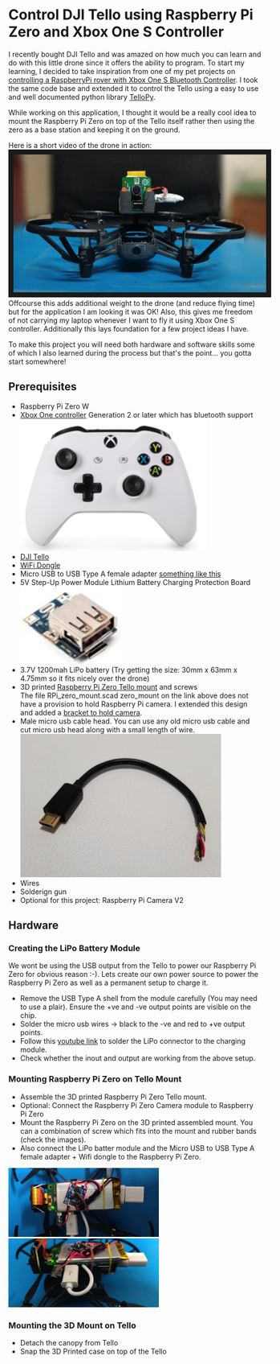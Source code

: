 # Control DJI Tello using Raspberry Pi Zero and Xbox One S Controller

I recently bought DJI Tello and was amazed on how much you can learn and do with this little drone since it offers the ability to program. To start my learning, I decided to take inspiration from one of my pet projects on [controlling a RaspberryPi rover with Xbox One S Bluetooth Controller](https://github.com/erviveksoni/xbox-raspberrypi-rover).
I took the same code base and extended it to control the Tello using a easy to use and well documented python library [TelloPy](https://github.com/hanyazou/TelloPy).

While working on this application, I thought it would be a really cool idea to mount the Raspberry Pi Zero on top of the Tello itself rather then using the zero as a base station and keeping it on the ground. 

Here is a short video of the drone in action:
<br/>
<a href="https://www.youtube.com/watch?v=rT4CF4Krcc8" target="_blank"><img src="/images/drone_front.jpeg" alt="Tello with Raspberry Pi Zero" width="600" height="274" border="10" /></a>
<br/>
Offcourse this adds additional weight to the drone (and reduce flying time) but for the application I am looking it was OK! Also, this gives me freedom of not carrying my laptop whenever I want to fly it using Xbox One S controller. Additionally this lays foundation for a few project ideas I have.

To make this project you will need both hardware and software skills some of which I also learned during the process but that's the point... you gotta start somewhere!

## Prerequisites
- Raspberry Pi Zero W
- [Xbox One controller](https://www.microsoft.com/en-us/p/xbox-wireless-controller/8t2d538wc7mn?cid=msft_web_collection&activetab=pivot%3aoverviewtab) Generation 2 or later which has bluetooth support
<br/><img src="images/controller.png" width="371" height="262"/>
- [DJI Tello](https://store.dji.com/product/tello)
- [WiFi Dongle](https://www.raspberrypi.org/products/raspberry-pi-usb-wifi-dongle/)
- Micro USB to USB Type A female adapter [something like this](https://www.amazon.com/CableCreation-Adapter-Compatible-Samsung-Function/dp/B01LXBS8EJ/)
- 5V Step-Up Power Module Lithium Battery Charging Protection Board
 <br/>![5V Step-Up Power Module Lithium Battery Charging Protection Board](/images/powerbankmodule.jpeg)
- 3.7V 1200mah LiPo battery (Try getting the size: 30mm x 63mm x 4.75mm so it fits nicely over the drone)
- 3D printed [Raspberry Pi Zero Tello mount](https://www.thingiverse.com/thing:4022999) and screws
  <br/>The file RPi_zero_mount.scad zero_mount on the link above does not have a provision to hold Raspberry Pi camera. I extended this design and added a [bracket to hold camera](/files/RPi_zero_mount_with_camera.scad).
- Male micro usb cable head. You can use any old micro usb cable and cut micro usb head along with a small length of wire.
<br/>![shell](/images/microusbshell.jpeg)
- Wires
- Solderign gun
- Optional for this project: Raspberry Pi Camera V2

## Hardware

### Creating the LiPo Battery Module
We wont be using the USB output from the Tello to power our Raspberry Pi Zero for obvious reason :-). Lets create our own power source to power the Raspberry Pi Zero as well as a permanent setup to charge it.
 - Remove the USB Type A shell from the module carefully (You may need to use a plair). Ensure the +ve and -ve output points are visible on the chip.
 - Solder the micro usb wires -> black to the -ve and red to +ve output points.
 - Follow this [youtube link](https://www.youtube.com/watch?v=KB8S83aY35w) to solder the LiPo connector to the charging module. 
 - Check whether the inout and output are working from the above setup.

### Mounting Raspberry Pi Zero on Tello Mount
 - Assemble the 3D printed Raspberry Pi Zero Tello mount.
 - Optional: Connect the Raspberry Pi Zero Camera module to Raspberry Pi Zero
 - Mount the Raspberry Pi Zero on the 3D printed assembled mount. You can a combination of screw which fits into the mount and rubber bands (check the images).
 - Also connect the LiPo batter module and the Micro USB to USB Type A female adapter + Wifi dongle to the Raspberry Pi Zero.
<div height="200px">
<span><img src="images/assembled_zero_mount.jpeg" width="300" height="137"/></span>
<span><img src="images/assembled_zero_mount_2.jpeg" width="300" height="137"/></span>
</div>

### Mounting the 3D Mount on Tello
 - Detach the canopy from Tello
 - Snap the 3D Printed case on top of the Tello 

